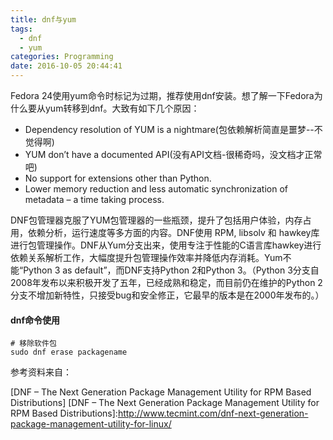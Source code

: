 ```yaml
---
title: dnf与yum
tags:
  - dnf
  - yum
categories: Programming
date: 2016-10-05 20:44:41
---
```



Fedora 24使用yum命令时标记为过期，推荐使用dnf安装。想了解一下Fedora为什么要从yum转移到dnf。大致有如下几个原因：

<!-- more -->

* Dependency resolution of YUM is a nightmare(包依赖解析简直是噩梦--不觉得啊)
* YUM don’t have a documented API(没有API文档-很稀奇吗，没文档才正常吧)
* No support for extensions other than Python.
* Lower memory reduction and less automatic synchronization of metadata – a time taking process.

DNF包管理器克服了YUM包管理器的一些瓶颈，提升了包括用户体验，内存占用，依赖分析，运行速度等多方面的内容。DNF使用 RPM, libsolv 和 hawkey库进行包管理操作。DNF从Yum分支出来，使用专注于性能的C语言库hawkey进行依赖关系解析工作，大幅度提升包管理操作效率并降低内存消耗。Yum不能“Python 3 as default”，而DNF支持Python 2和Python 3。（Python 3分支自2008年发布以来积极开发了五年，已经成熟和稳定，而目前仍在维护的Python 2分支不增加新特性，只接受bug和安全修正，它最早的版本是在2000年发布的。）

#### dnf命令使用

```shell
# 移除软件包
sudo dnf erase packagename

```

参考资料来自：

[DNF – The Next Generation Package Management Utility for RPM Based Distributions]
[DNF – The Next Generation Package Management Utility for RPM Based Distributions]:http://www.tecmint.com/dnf-next-generation-package-management-utility-for-linux/
